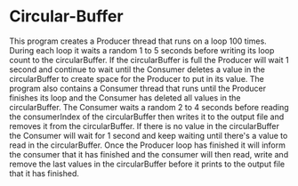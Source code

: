 # Circular-Buffer

This program creates a Producer thread that runs on a loop 100 times. During each
loop it waits a random 1 to 5 seconds before writing its loop count to the circularBuffer.
If the circularBuffer is full the Producer will wait 1 second and continue to wait until
the Consumer deletes a value in the circularBuffer to create space for the Producer to put
in its value. The program also contains a Consumer thread that runs until the Producer finishes 
its loop and the Consumer has deleted all values in the circularBuffer. The Consumer waits a random
2 to 4 seconds before reading the consumerIndex of the circularBuffer then writes it to the
output file and removes it from the circularBuffer. If there is no value in the circularBuffer
the Consumer will wait for 1 second and keep waiting until there's a value to read in the
circularBuffer. Once the Producer loop has finished it will inform the consumer that it has
finished and the consumer will then read, write and remove the last values in the circularBuffer
before it prints to the output file that it has finished.
